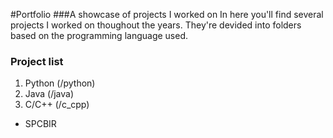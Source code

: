 #Portfolio
###A showcase of projects I worked on
In here you'll find several projects I worked on thoughout the years. They're devided into folders based on the programming language used.

### Project list
1. Python (/python)
2. Java (/java)
3. C/C++ (/c_cpp)
  * SPCBIR
